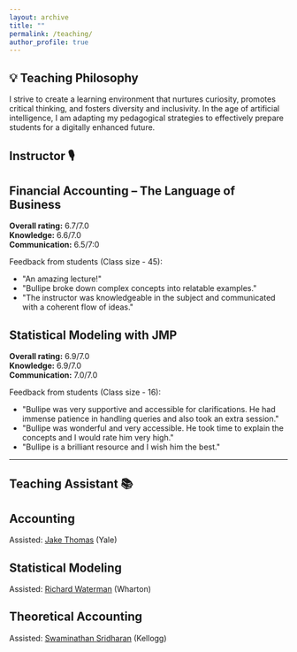 ```yaml
---
layout: archive
title: ""
permalink: /teaching/
author_profile: true
---
```



## 💡 Teaching Philosophy
I strive to create a learning environment that nurtures curiosity, promotes critical thinking, and fosters diversity and inclusivity. In the age of artificial intelligence, I am adapting my pedagogical strategies to effectively prepare students for a digitally enhanced future.


## Instructor 🎙️

## Financial Accounting – The Language of Business 

**Overall rating:** 6.7/7.0  
**Knowledge:** 6.6/7.0  
**Communication:** 6.5/7:0  

Feedback from students (Class size - 45):

- "An amazing lecture!"
- "Bullipe broke down complex concepts into relatable examples."
- "The instructor was knowledgeable in the subject and communicated with a coherent flow of ideas."

## Statistical Modeling with JMP 

**Overall rating:** 6.9/7.0  
**Knowledge:** 6.9/7.0  
**Communication:** 7.0/7.0  

Feedback from students (Class size - 16):

- "Bullipe was very supportive and accessible for clarifications. He had immense patience in handling queries and also took an extra session."
- "Bullipe was wonderful and very accessible. He took time to explain the concepts and I would rate him very high."
- "Bullipe is a brilliant resource and I wish him the best."

---



## Teaching Assistant 📚

## Accounting 

Assisted: [Jake Thomas](https://scholar.google.com/citations?user=ma2M5DoAAAAJ&hl=en) (Yale)

## Statistical Modeling 

Assisted: [Richard Waterman](https://statistics.wharton.upenn.edu/profile/waterman/#teaching) (Wharton)

## Theoretical Accounting 

Assisted: [Swaminathan Sridharan](https://www.kellogg.northwestern.edu/faculty/directory/sridharan_swaminathan.aspx) (Kellogg)
